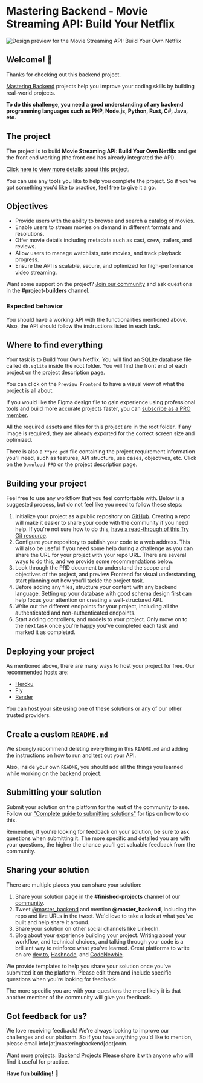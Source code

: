 # Mastering Backend - Movie Streaming API: Build Your Netflix

![Design preview for the Movie Streaming API: Build Your Own Netflix](https://pub-63da695b9ece47c5b3b49bd78b86d884.r2.dev/Movie-Streaming-API-Build-Your-Own-Netflix.png)

## Welcome! 👋

Thanks for checking out this backend project.

[Mastering Backend](https://masteringbackend.com) projects help you improve your coding skills by building real-world projects.

**To do this challenge, you need a good understanding of any backend programming languages such as PHP, Node.js, Python, Rust, C#, Java, etc.**

## The project

The project is to build **Movie Streaming API: Build Your Own Netflix** and get the front end working (the front end has already integrated the API).

[Click here to view more details about this project.](https://app.masteringbackend.com/projects/music-streaming-api:-build-your-own-spotify)

You can use any tools you like to help you complete the project. So if you've got something you'd like to practice, feel free to give it a go.

## Objectives

- Provide users with the ability to browse and search a catalog of movies.
- Enable users to stream movies on demand in different formats and resolutions.
- Offer movie details including metadata such as cast, crew, trailers, and reviews.
- Allow users to manage watchlists, rate movies, and track playback progress.
- Ensure the API is scalable, secure, and optimized for high-performance video streaming.

Want some support on the project? [Join our community](https://masteringbackend.com/community) and ask questions in the **#project-builders** channel.

### Expected behavior

You should have a working API with the functionalities mentioned above. Also, the API should follow the instructions listed in each task.

## Where to find everything

Your task is to Build Your Own Netflix. You will find an SQLite database file called `db.sqlite` inside the root folder. You will find the front end of each project on the project description page. 

You can click on the `Preview Frontend` to have a visual view of what the project is all about. 

If you would like the Figma design file to gain experience using professional tools and build more accurate projects faster, you can [subscribe as a PRO member](https://app.masteringbackend.com/projects).

All the required assets and files for this project are in the root folder. If any image is required, they are already exported for the correct screen size and optimized.

There is also a `**prd.pdf` file containing the project requirement information you'll need, such as features, API structure, use cases, objectives, etc. Click on the `Download PRD` on the project description page.

## Building your project

Feel free to use any workflow that you feel comfortable with. Below is a suggested process, but do not feel like you need to follow these steps:

1. Initialize your project as a public repository on [GitHub](https://github.com/). Creating a repo will make it easier to share your code with the community if you need help. If you're not sure how to do this, [have a read-through of this Try Git resource](https://try.github.io/).
2. Configure your repository to publish your code to a web address. This will also be useful if you need some help during a challenge as you can share the URL for your project with your repo URL. There are several ways to do this, and we provide some recommendations below.
3. Look through the PRD document to understand the scope and objectives of the project, and preview Frontend for visual understanding, start planning out how you'll tackle the project task.
4. Before adding any files, structure your content with any backend language. Setting up your database with good schema design first can help focus your attention on creating a well-structured API.
5. Write out the different endpoints for your project, including all the authenticated and non-authenticated endpoints.
6. Start adding controllers, and models to your project. Only move on to the next task once you're happy you've completed each task and marked it as completed.

## Deploying your project

As mentioned above, there are many ways to host your project for free. Our recommended hosts are:

- [Heroku](https://heroku.com/)
- [Fly](https://fly.io/)
- [Render](https://www.render.com/)

You can host your site using one of these solutions or any of our other trusted providers.

## Create a custom `README.md`

We strongly recommend deleting everything in this `README.md` and adding the instructions on how to run and test out your API.

Also, inside your own `README`, you should add all the things you learned while working on the backend project.

## Submitting your solution

Submit your solution on the platform for the rest of the community to see. Follow our ["Complete guide to submitting solutions"](#) for tips on how to do this.

Remember, if you're looking for feedback on your solution, be sure to ask questions when submitting it. The more specific and detailed you are with your questions, the higher the chance you'll get valuable feedback from the community.

## Sharing your solution

There are multiple places you can share your solution:

1. Share your solution page in the **#finished-projects** channel of our [community](https://masteringbackend.com/community). 
2. Tweet [@master_backend](https://twitter.com/master_backend) and mention **@master_backend**, including the repo and live URLs in the tweet. We'd love to take a look at what you've built and help share it around.
3. Share your solution on other social channels like LinkedIn.
4. Blog about your experience building your project. Writing about your workflow, and technical choices, and talking through your code is a brilliant way to reinforce what you've learned. Great platforms to write on are [dev.to](https://dev.to/), [Hashnode](https://hashnode.com/), and [CodeNewbie](https://community.codenewbie.org/).

We provide templates to help you share your solution once you've submitted it on the platform. Please edit them and include specific questions when you're looking for feedback. 

The more specific you are with your questions the more likely it is that another member of the community will give you feedback.

## Got feedback for us?

We love receiving feedback! We're always looking to improve our challenges and our platform. So if you have anything you'd like to mention, please email info[at]masteringbackend[dot]com.

 Want more projects: [Backend Projects](https://projects.masteringbackend.com) Please share it with anyone who will find it useful for practice.

**Have fun building!** 🚀

